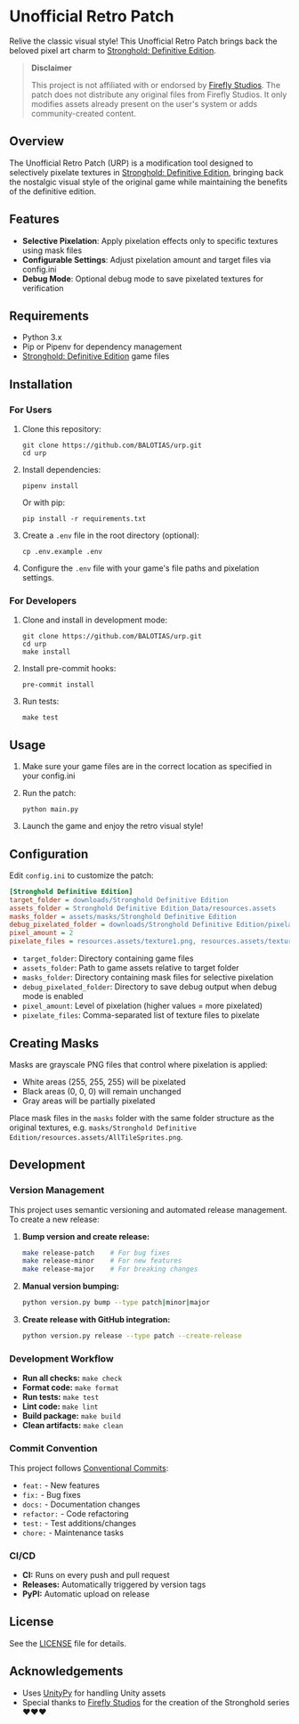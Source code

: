 # Unofficial Retro Patch

Relive the classic visual style! This Unofficial Retro Patch brings back the beloved pixel art charm to [Stronghold: Definitive Edition](https://playstronghold.com/).

> **Disclaimer**
> 
> This project is not affiliated with or endorsed by [Firefly Studios](https://fireflyworlds.com/).
> The patch does not distribute any original files from Firefly Studios. It only modifies assets already present on the user's system or adds community-created content.

## Overview

The Unofficial Retro Patch (URP) is a modification tool designed to selectively pixelate textures in [Stronghold: Definitive Edition](https://playstronghold.com/), bringing back the nostalgic visual style of the original game while maintaining the benefits of the definitive edition.

## Features

- **Selective Pixelation**: Apply pixelation effects only to specific textures using mask files
- **Configurable Settings**: Adjust pixelation amount and target files via config.ini
- **Debug Mode**: Optional debug mode to save pixelated textures for verification

## Requirements

- Python 3.x
- Pip or Pipenv for dependency management
- [Stronghold: Definitive Edition](https://playstronghold.com/) game files

## Installation

### For Users

1. Clone this repository:
    ```
    git clone https://github.com/BALOTIAS/urp.git
    cd urp
    ```
   
2. Install dependencies:
    ```
    pipenv install
    ```
    Or with pip:
    ```
    pip install -r requirements.txt
    ```

3. Create a `.env` file in the root directory (optional):
    ```
    cp .env.example .env
    ```

4. Configure the `.env` file with your game's file paths and pixelation settings.

### For Developers

1. Clone and install in development mode:
    ```
    git clone https://github.com/BALOTIAS/urp.git
    cd urp
    make install
    ```

2. Install pre-commit hooks:
    ```
    pre-commit install
    ```

3. Run tests:
    ```
    make test
    ```

## Usage

1. Make sure your game files are in the correct location as specified in your config.ini
2. Run the patch:
    ```
    python main.py
    ```

3. Launch the game and enjoy the retro visual style!

## Configuration

Edit `config.ini` to customize the patch:

```ini
[Stronghold Definitive Edition]
target_folder = downloads/Stronghold Definitive Edition
assets_folder = Stronghold Definitive Edition_Data/resources.assets
masks_folder = assets/masks/Stronghold Definitive Edition
debug_pixelated_folder = downloads/Stronghold Definitive Edition/pixelated
pixel_amount = 2
pixelate_files = resources.assets/texture1.png, resources.assets/texture2.png
```

- `target_folder`: Directory containing game files
- `assets_folder`: Path to game assets relative to target folder
- `masks_folder`: Directory containing mask files for selective pixelation
- `debug_pixelated_folder`: Directory to save debug output when debug mode is enabled
- `pixel_amount`: Level of pixelation (higher values = more pixelated)
- `pixelate_files`: Comma-separated list of texture files to pixelate

## Creating Masks

Masks are grayscale PNG files that control where pixelation is applied:
- White areas (255, 255, 255) will be pixelated
- Black areas (0, 0, 0) will remain unchanged
- Gray areas will be partially pixelated

Place mask files in the `masks` folder with the same folder structure as the original textures, e.g. `masks/Stronghold Definitive Edition/resources.assets/AllTileSprites.png`.

## Development

### Version Management

This project uses semantic versioning and automated release management. To create a new release:

1. **Bump version and create release:**
   ```bash
   make release-patch    # For bug fixes
   make release-minor    # For new features
   make release-major    # For breaking changes
   ```

2. **Manual version bumping:**
   ```bash
   python version.py bump --type patch|minor|major
   ```

3. **Create release with GitHub integration:**
   ```bash
   python version.py release --type patch --create-release
   ```

### Development Workflow

- **Run all checks:** `make check`
- **Format code:** `make format`
- **Run tests:** `make test`
- **Lint code:** `make lint`
- **Build package:** `make build`
- **Clean artifacts:** `make clean`

### Commit Convention

This project follows [Conventional Commits](https://www.conventionalcommits.org/):

- `feat:` - New features
- `fix:` - Bug fixes
- `docs:` - Documentation changes
- `refactor:` - Code refactoring
- `test:` - Test additions/changes
- `chore:` - Maintenance tasks

### CI/CD

- **CI:** Runs on every push and pull request
- **Releases:** Automatically triggered by version tags
- **PyPI:** Automatic upload on release

## License

See the [LICENSE](LICENSE) file for details.

## Acknowledgements

- Uses [UnityPy](https://github.com/K0lb3/UnityPy) for handling Unity assets
- Special thanks to [Firefly Studios](https://fireflyworlds.com/) for the creation of the Stronghold series ❤️❤️❤️
